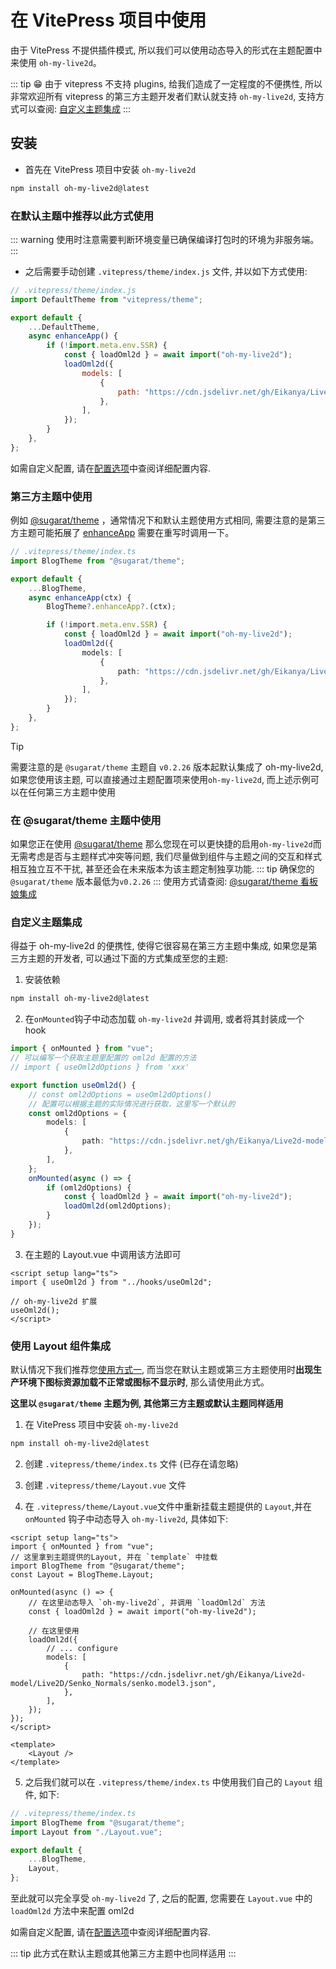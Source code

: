 # 在 VitePress 项目中使用

由于 VitePress 不提供插件模式, 所以我们可以使用动态导入的形式在主题配置中来使用 `oh-my-live2d`。

::: tip
😁 由于 vitepress 不支持 plugins, 给我们造成了一定程度的不便携性, 所以非常欢迎所有 vitepress 的第三方主题开发者们默认就支持 `oh-my-live2d`, 支持方式可以查阅: [自定义主题集成](#自定义主题集成)
:::

## 安装

-   首先在 VitePress 项目中安装 `oh-my-live2d`

```sh
npm install oh-my-live2d@latest
```

### 在默认主题中推荐以此方式使用

::: warning
使用时注意需要判断环境变量已确保编译打包时的环境为非服务端。
:::

-   之后需要手动创建 `.vitepress/theme/index.js` 文件, 并以如下方式使用:

```js
// .vitepress/theme/index.js
import DefaultTheme from "vitepress/theme";

export default {
	...DefaultTheme,
	async enhanceApp() {
		if (!import.meta.env.SSR) {
			const { loadOml2d } = await import("oh-my-live2d");
			loadOml2d({
				models: [
					{
						path: "https://cdn.jsdelivr.net/gh/Eikanya/Live2d-model/Live2D/Senko_Normals/senko.model3.json",
					},
				],
			});
		}
	},
};
```

如需自定义配置, 请在[配置选项](../api/Options.md)中查阅详细配置内容.

### 第三方主题中使用

例如 [@sugarat/theme](https://theme.sugarat.top/) ，通常情况下和默认主题使用方式相同, 需要注意的是第三方主题可能拓展了 [enhanceApp](https://vitepress.dev/guide/custom-theme#theme-interface) 需要在重写时调用一下。

```ts
// .vitepress/theme/index.ts
import BlogTheme from "@sugarat/theme";

export default {
	...BlogTheme,
	async enhanceApp(ctx) {
		BlogTheme?.enhanceApp?.(ctx);

		if (!import.meta.env.SSR) {
			const { loadOml2d } = await import("oh-my-live2d");
			loadOml2d({
				models: [
					{
						path: "https://cdn.jsdelivr.net/gh/Eikanya/Live2d-model/Live2D/Senko_Normals/senko.model3.json",
					},
				],
			});
		}
	},
};
```

> [!TIP]
> 需要注意的是 `@sugarat/theme` 主题自 `v0.2.26` 版本起默认集成了 oh-my-live2d, 如果您使用该主题, 可以直接通过主题配置项来使用`oh-my-live2d`, 而上述示例可以在任何第三方主题中使用

### 在 @sugarat/theme 主题中使用

如果您正在使用 [@sugarat/theme](https://theme.sugarat.top/) 那么您现在可以更快捷的启用`oh-my-live2d`而无需考虑是否与主题样式冲突等问题, 我们尽量做到组件与主题之间的交互和样式相互独立互不干扰, 甚至还会在未来版本为该主题定制独享功能.
::: tip
确保您的 `@sugarat/theme` 版本最低为`v0.2.26`
:::
使用方式请查阅: [@sugarat/theme 看板娘集成](https://theme.sugarat.top/config/component.html#oml2d-%E7%9C%8B%E6%9D%BF%E5%A8%98%E9%9B%86%E6%88%90)

### 自定义主题集成

得益于 oh-my-live2d 的便携性, 使得它很容易在第三方主题中集成, 如果您是第三方主题的开发者, 可以通过下面的方式集成至您的主题:

1. 安装依赖

```sh
npm install oh-my-live2d@latest
```

2. 在`onMounted`钩子中动态加载 `oh-my-live2d` 并调用, 或者将其封装成一个 hook

```ts
import { onMounted } from "vue";
// 可以编写一个获取主题里配置的 oml2d 配置的方法
// import { useOml2dOptions } from 'xxx'

export function useOml2d() {
	// const oml2dOptions = useOml2dOptions()
	// 配置可以根据主题的实际情况进行获取，这里写一个默认的
	const oml2dOptions = {
		models: [
			{
				path: "https://cdn.jsdelivr.net/gh/Eikanya/Live2d-model/Live2D/Senko_Normals/senko.model3.json",
			},
		],
	};
	onMounted(async () => {
		if (oml2dOptions) {
			const { loadOml2d } = await import("oh-my-live2d");
			loadOml2d(oml2dOptions);
		}
	});
}
```

3. 在主题的 Layout.vue 中调用该方法即可

```vue
<script setup lang="ts">
import { useOml2d } from "../hooks/useOml2d";

// oh-my-live2d 扩展
useOml2d();
</script>
```

### 使用 Layout 组件集成

默认情况下我们推荐您[使用方式一](#使用方式一), 而当您在默认主题或第三方主题使用时**出现生产环境下图标资源加载不正常或图标不显示时**, 那么请使用此方式。

**这里以 `@sugarat/theme` 主题为例, 其他第三方主题或默认主题同样适用**

1. 在 VitePress 项目中安装 `oh-my-live2d`

```sh
npm install oh-my-live2d@latest
```

2. 创建 `.vitepress/theme/index.ts` 文件 (已存在请忽略)

3. 创建 `.vitepress/theme/Layout.vue` 文件

4. 在 `.vitepress/theme/Layout.vue`文件中重新挂载主题提供的 `Layout`,并在 `onMounted` 钩子中动态导入 `oh-my-live2d`, 具体如下:

```vue
<script setup lang="ts">
import { onMounted } from "vue";
// 这里拿到主题提供的Layout, 并在 `template` 中挂载
import BlogTheme from "@sugarat/theme";
const Layout = BlogTheme.Layout;

onMounted(async () => {
	// 在这里动态导入 `oh-my-live2d`, 并调用 `loadOml2d` 方法
	const { loadOml2d } = await import("oh-my-live2d");

	// 在这里使用
	loadOml2d({
		// ... configure
		models: [
			{
				path: "https://cdn.jsdelivr.net/gh/Eikanya/Live2d-model/Live2D/Senko_Normals/senko.model3.json",
			},
		],
	});
});
</script>

<template>
	<Layout />
</template>
```

5. 之后我们就可以在 `.vitepress/theme/index.ts` 中使用我们自己的 `Layout` 组件, 如下:

```ts
// .vitepress/theme/index.ts
import BlogTheme from "@sugarat/theme";
import Layout from "./Layout.vue";

export default {
	...BlogTheme,
	Layout,
};
```

至此就可以完全享受 `oh-my-live2d` 了, 之后的配置, 您需要在 `Layout.vue` 中的 `loadOml2d` 方法中来配置 oml2d

如需自定义配置, 请在[配置选项](../api/Options.md)中查阅详细配置内容.

::: tip
此方式在默认主题或其他第三方主题中也同样适用
:::
